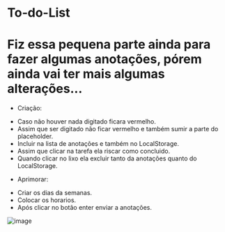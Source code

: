 # To-do-List
# Fiz essa pequena parte ainda para fazer algumas anotações, pórem ainda vai ter mais algumas alterações...


* Criação: 
 - Caso não houver nada digitado ficara vermelho.
 - Assim que ser digitado não ficar vermelho e também sumir a parte do placeholder.
 - Incluir na lista de anotações e também no LocalStorage.
 - Assim que clicar na tarefa ela riscar como concluido.
 - Quando clicar no lixo ela excluir tanto da anotações quanto do LocalStorage.
 
* Aprimorar: 
- Criar os dias da semanas.
- Colocar os horarios.
- Após clicar no botão enter enviar a anotações.

![image](https://user-images.githubusercontent.com/90151800/183798678-bf6c4a21-5fc8-4eab-a8c7-2a29e8b6d2a2.png)
